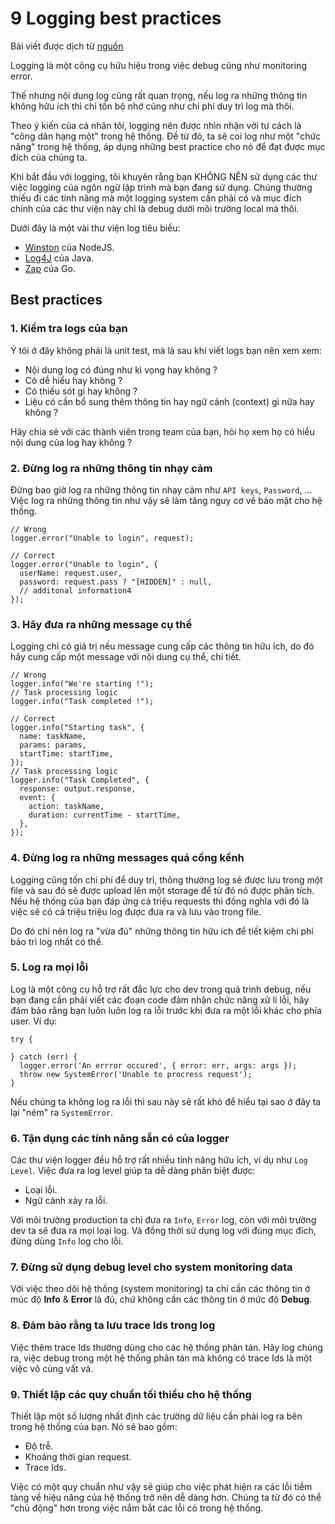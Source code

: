 # 9 Logging best practices

Bài viết được dịch từ [nguồn](https://medium.com/gitconnected/9-logging-best-practices-da9457e33305)

Logging là một công cụ hữu hiệu trong việc debug cũng như monitoring error.

Thế nhưng nội dung log cũng rất quan trọng, nếu log ra những thông tin không hữu ích thì chỉ tốn bộ nhớ cũng như chi phí duy trì log mà thôi.

Theo ý kiến của cá nhân tôi, logging nên được nhìn nhận với tư cách là "công dân hạng một" trong hệ thống. Đề từ đó, ta sẽ coi log như một "chức năng" trong hệ thống, áp dụng những best practice cho nó để đạt được mục đích của chúng ta.

Khi bắt đầu với logging, tôi khuyên rằng bạn KHÔNG NÊN sử dụng các thư việc logging của ngôn ngữ lập trình mà bạn đang sử dụng. Chúng thường thiếu đi các tính năng mà một logging system cần phải có và mục đích chính của các thư viện này chỉ là debug dưới môi trường local mà thôi.

Dưới đây là một vài thư viện log tiêu biểu:

- [Winston](https://github.com/winstonjs/winston) của NodeJS.
- [Log4J](https://logging.apache.org/log4j/2.x/) của Java.
- [Zap](https://pkg.go.dev/go.uber.org/zap) của Go.

## Best practices

### 1. Kiểm tra logs của bạn

Ý tôi ở đây không phải là unit test, mà là sau khi viết logs bạn nên xem xem:

- Nội dung log có đúng như kì vọng hay không ?
- Có dễ hiểu hay không ?
- Có thiếu sót gì hay không ?
- Liệu có cần bổ sung thêm thông tin hay ngữ cảnh (context) gì nữa hay không ?

Hãy chia sẻ với các thành viên trong team của bạn, hỏi họ xem họ có hiểu nội dung của log hay không ?

### 2. Đừng log ra những thông tin nhạy cảm

Đừng bao giờ log ra những thông tin nhạy cảm như `API keys`, `Password`, ... Việc log ra những thông tin như vậy sẽ làm tăng nguy cơ về bảo mật cho hệ thống.

```TS
// Wrong
logger.error("Unable to login", request);

// Correct
logger.error("Unable to login", {
  userName: request.user,
  password: request.pass ? "[HIDDEN]" : null,
  // additonal information4
});
```

### 3. Hãy đưa ra những message cụ thể

Logging chỉ có giá trị nếu message cung cấp các thông tin hữu ích, do đó hãy cung cấp một message với nội dung cụ thể, chi tiết.

```TS
// Wrong
logger.info("We're starting !");
// Task processing logic
logger.info("Task completed !");

// Correct
logger.info("Starting task", {
  name: taskName,
  params: params,
  startTime: startTime,
});
// Task processing logic
logger.info("Task Completed", {
  response: output.response,
  event: {
    action: taskName,
    duration: currentTime - startTime,
  },
});
```

### 4. Đừng log ra những messages quá cồng kềnh

Logging cũng tốn chi phí để duy trì, thông thường log sẽ được lưu trong một file và sau đó sẽ được upload lên một storage để từ đó nó được phân tích. Nếu hệ thống của bạn đáp ứng cả triệu requests thì đồng nghĩa với đó là việc sẽ có cả triệu triệu log được đưa ra và lưu vào trong file.

Do đó chỉ nên log ra "vừa đủ" những thông tin hữu ích để tiết kiệm chi phí bảo trì log nhất có thể.

### 5. Log ra mọi lỗi

Log là một công cụ hỗ trợ rất đắc lực cho dev trong quá trình debug, nếu bạn đang cần phải viết các đoạn code đảm nhận chức năng xử lí lỗi, hãy đảm bảo rằng bạn luôn luôn log ra lỗi trước khi đưa ra một lỗi khác cho phía user. Ví dụ:

```TS
try {

} catch (err) {
  logger.error('An errror occured', { error: err, args: args });
  throw new SystemError('Unable to procress request');
}
```

Nếu chúng ta không log ra lỗi thì sau này sẽ rất khó để hiểu tại sao ở đây ta lại "ném" ra `SystemError`.

### 6. Tận dụng các tính năng sẵn có của logger

Các thư viện logger đều hỗ trợ rất nhiều tính năng hữu ích, ví dụ như `Log Level`. Việc đưa ra log level giúp ta dễ dàng phân biệt được:

- Loại lỗi.
- Ngữ cảnh xảy ra lỗi.

Với môi trường production ta chỉ đưa ra `Info`, `Error` log, còn với môi trường dev ta sẽ đưa ra mọi loại log. Và đồng thời sử dụng log với đúng mục đích, đừng dùng `Info` log cho lỗi.

### 7. Đừng sử dụng debug level cho system monitoring data

Với việc theo dõi hệ thống (system monitoring) ta chỉ cần các thông tin ở múc độ **Info** & **Error** là đủ, chứ không cần các thông tin ở mức độ **Debug**.

### 8. Đảm bảo rằng ta lưu trace Ids trong log

Việc thêm trace Ids thường dùng cho các hệ thống phân tán. Hãy log chúng ra, việc debug trong một hệ thống phân tán mà không có trace Ids là một việc vô cùng vất vả.

### 9. Thiết lập các quy chuẩn tối thiểu cho hệ thống

Thiết lập một số lượng nhất định các trường dữ liệu cần phải log ra bên trong hệ thống của bạn. Nó sẽ bao gồm:

- Độ trễ.
- Khoảng thời gian request.
- Trace Ids.

Việc có một quy chuẩn như vậy sẽ giúp cho việc phát hiện ra các lỗi tiềm tàng về hiệu năng của hệ thống trở nên dễ dàng hơn. Chúng ta từ đó có thể "chủ động" hơn trong việc nắm bắt các lỗi có trong hệ thống.
